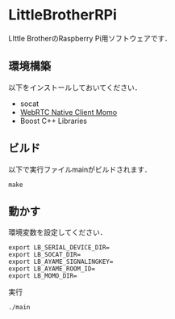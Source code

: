 # LittleBrotherRPi
LIttle BrotherのRaspberry Pi用ソフトウェアです．
## 環境構築
以下をインストールしておいてください．
- socat
- [WebRTC Native Client Momo](https://github.com/shiguredo/momo)
- Boost C++ Libraries

## ビルド
以下で実行ファイルmainがビルドされます．
```
make
```

## 動かす
環境変数を設定してください．
```
export LB_SERIAL_DEVICE_DIR=
export LB_SOCAT_DIR=
export LB_AYAME_SIGNALINGKEY=
export LB_AYAME_ROOM_ID=
export LB_MOMO_DIR=
```
実行
```
./main
```
